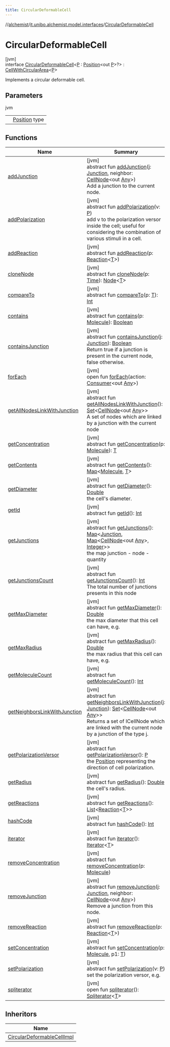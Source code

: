 ```yaml
---
title: CircularDeformableCell
---
```

//[alchemist](../../../index.html)/[it.unibo.alchemist.model.interfaces](../index.html)/[CircularDeformableCell](index.html)



# CircularDeformableCell



[jvm]\
interface [CircularDeformableCell](index.html)<[P](index.html) : [Position](../-position/index.html)<out [P](../../it.unibo.alchemist.model/-biochemistry-incarnation/index.html)>?> : [CellWithCircularArea](../-cell-with-circular-area/index.html)<[P](../../it.unibo.alchemist.model/-biochemistry-incarnation/index.html)> 

Implements a circular deformable cell.



## Parameters


jvm

| | |
|---|---|
| <P> | [Position](../-position/index.html) type |



## Functions


| Name | Summary |
|---|---|
| [addJunction](../-cell-node/add-junction.html) | [jvm]<br>abstract fun [addJunction](../-cell-node/add-junction.html)(j: [Junction](../../it.unibo.alchemist.model.implementations.molecules/-junction/index.html), neighbor: [CellNode](../-cell-node/index.html)<out [Any](https://kotlinlang.org/api/latest/jvm/stdlib/kotlin/-any/index.html)>)<br>Add a junction to the current node. |
| [addPolarization](../-cell-node/add-polarization.html) | [jvm]<br>abstract fun [addPolarization](../-cell-node/add-polarization.html)(v: [P](../../it.unibo.alchemist.model/-biochemistry-incarnation/index.html))<br>add v to the polarization versor inside the cell; useful for considering the combination of various stimuli in a cell. |
| [addReaction](../-node/add-reaction.html) | [jvm]<br>abstract fun [addReaction](../-node/add-reaction.html)(p: [Reaction](../-reaction/index.html)<[T](../-environment/index.html)>) |
| [cloneNode](../-node/clone-node.html) | [jvm]<br>abstract fun [cloneNode](../-node/clone-node.html)(p: [Time](../-time/index.html)): [Node](../-node/index.html)<[T](../-environment/index.html)> |
| [compareTo](../-g-p-s-point/index.html#-1554281679%2FFunctions%2F-134779887) | [jvm]<br>abstract fun [compareTo](../-g-p-s-point/index.html#-1554281679%2FFunctions%2F-134779887)(p: [T](../-environment/index.html)): [Int](https://kotlinlang.org/api/latest/jvm/stdlib/kotlin/-int/index.html) |
| [contains](../-node/contains.html) | [jvm]<br>abstract fun [contains](../-node/contains.html)(p: [Molecule](../-molecule/index.html)): [Boolean](https://kotlinlang.org/api/latest/jvm/stdlib/kotlin/-boolean/index.html) |
| [containsJunction](../-cell-node/contains-junction.html) | [jvm]<br>abstract fun [containsJunction](../-cell-node/contains-junction.html)(j: [Junction](../../it.unibo.alchemist.model.implementations.molecules/-junction/index.html)): [Boolean](https://kotlinlang.org/api/latest/jvm/stdlib/kotlin/-boolean/index.html)<br>Return true if a junction is present in the current node, false otherwise. |
| [forEach](../../it.unibo.alchemist.expressions.implementations/-list-tree-node/index.html#-655675525%2FFunctions%2F-134779887) | [jvm]<br>open fun [forEach](../../it.unibo.alchemist.expressions.implementations/-list-tree-node/index.html#-655675525%2FFunctions%2F-134779887)(action: [Consumer](https://docs.oracle.com/javase/8/docs/api/java/util/function/Consumer.html)<out [Any](https://kotlinlang.org/api/latest/jvm/stdlib/kotlin/-any/index.html)>) |
| [getAllNodesLinkWithJunction](../-cell-node/get-all-nodes-link-with-junction.html) | [jvm]<br>abstract fun [getAllNodesLinkWithJunction](../-cell-node/get-all-nodes-link-with-junction.html)(): [Set](https://docs.oracle.com/javase/8/docs/api/java/util/Set.html)<[CellNode](../-cell-node/index.html)<out [Any](https://kotlinlang.org/api/latest/jvm/stdlib/kotlin/-any/index.html)>><br>A set of nodes which are linked by a junction with the current node |
| [getConcentration](../-node/get-concentration.html) | [jvm]<br>abstract fun [getConcentration](../-node/get-concentration.html)(p: [Molecule](../-molecule/index.html)): [T](../-environment/index.html) |
| [getContents](../-node/get-contents.html) | [jvm]<br>abstract fun [getContents](../-node/get-contents.html)(): [Map](https://docs.oracle.com/javase/8/docs/api/java/util/Map.html)<[Molecule](../-molecule/index.html), [T](../-environment/index.html)> |
| [getDiameter](../-cell-with-circular-area/get-diameter.html) | [jvm]<br>abstract fun [getDiameter](../-cell-with-circular-area/get-diameter.html)(): [Double](https://kotlinlang.org/api/latest/jvm/stdlib/kotlin/-double/index.html)<br>the cell's diameter. |
| [getId](../-node/get-id.html) | [jvm]<br>abstract fun [getId](../-node/get-id.html)(): [Int](https://kotlinlang.org/api/latest/jvm/stdlib/kotlin/-int/index.html) |
| [getJunctions](../-cell-node/get-junctions.html) | [jvm]<br>abstract fun [getJunctions](../-cell-node/get-junctions.html)(): [Map](https://docs.oracle.com/javase/8/docs/api/java/util/Map.html)<[Junction](../../it.unibo.alchemist.model.implementations.molecules/-junction/index.html), [Map](https://docs.oracle.com/javase/8/docs/api/java/util/Map.html)<[CellNode](../-cell-node/index.html)<out [Any](https://kotlinlang.org/api/latest/jvm/stdlib/kotlin/-any/index.html)>, [Integer](https://docs.oracle.com/javase/8/docs/api/java/lang/Integer.html)>><br>the map junction - node - quantity |
| [getJunctionsCount](../-cell-node/get-junctions-count.html) | [jvm]<br>abstract fun [getJunctionsCount](../-cell-node/get-junctions-count.html)(): [Int](https://kotlinlang.org/api/latest/jvm/stdlib/kotlin/-int/index.html)<br>The total number of junctions presents in this node |
| [getMaxDiameter](get-max-diameter.html) | [jvm]<br>abstract fun [getMaxDiameter](get-max-diameter.html)(): [Double](https://kotlinlang.org/api/latest/jvm/stdlib/kotlin/-double/index.html)<br>the max diameter that this cell can have, e.g. |
| [getMaxRadius](get-max-radius.html) | [jvm]<br>abstract fun [getMaxRadius](get-max-radius.html)(): [Double](https://kotlinlang.org/api/latest/jvm/stdlib/kotlin/-double/index.html)<br>the max radius that this cell can have, e.g. |
| [getMoleculeCount](../-node/get-molecule-count.html) | [jvm]<br>abstract fun [getMoleculeCount](../-node/get-molecule-count.html)(): [Int](https://kotlinlang.org/api/latest/jvm/stdlib/kotlin/-int/index.html) |
| [getNeighborsLinkWithJunction](../-cell-node/get-neighbors-link-with-junction.html) | [jvm]<br>abstract fun [getNeighborsLinkWithJunction](../-cell-node/get-neighbors-link-with-junction.html)(j: [Junction](../../it.unibo.alchemist.model.implementations.molecules/-junction/index.html)): [Set](https://docs.oracle.com/javase/8/docs/api/java/util/Set.html)<[CellNode](../-cell-node/index.html)<out [Any](https://kotlinlang.org/api/latest/jvm/stdlib/kotlin/-any/index.html)>><br>Returns a set of ICellNode which are linked with the current node by a junction of the type j. |
| [getPolarizationVersor](../-cell-node/get-polarization-versor.html) | [jvm]<br>abstract fun [getPolarizationVersor](../-cell-node/get-polarization-versor.html)(): [P](../../it.unibo.alchemist.model/-biochemistry-incarnation/index.html)<br>the [Position](../-position/index.html) representing the direction of cell polarization. |
| [getRadius](../-cell-with-circular-area/get-radius.html) | [jvm]<br>abstract fun [getRadius](../-cell-with-circular-area/get-radius.html)(): [Double](https://kotlinlang.org/api/latest/jvm/stdlib/kotlin/-double/index.html)<br>the cell's radius. |
| [getReactions](../-node/get-reactions.html) | [jvm]<br>abstract fun [getReactions](../-node/get-reactions.html)(): [List](https://docs.oracle.com/javase/8/docs/api/java/util/List.html)<[Reaction](../-reaction/index.html)<[T](../-environment/index.html)>> |
| [hashCode](../-node/hash-code.html) | [jvm]<br>abstract fun [hashCode](../-node/hash-code.html)(): [Int](https://kotlinlang.org/api/latest/jvm/stdlib/kotlin/-int/index.html) |
| [iterator](../../it.unibo.alchemist.loader.variables/-arbitrary-variable/index.html#-1606146105%2FFunctions%2F-134779887) | [jvm]<br>abstract fun [iterator](../../it.unibo.alchemist.loader.variables/-arbitrary-variable/index.html#-1606146105%2FFunctions%2F-134779887)(): [Iterator](https://docs.oracle.com/javase/8/docs/api/java/util/Iterator.html)<[T](../-environment/index.html)> |
| [removeConcentration](../-node/remove-concentration.html) | [jvm]<br>abstract fun [removeConcentration](../-node/remove-concentration.html)(p: [Molecule](../-molecule/index.html)) |
| [removeJunction](../-cell-node/remove-junction.html) | [jvm]<br>abstract fun [removeJunction](../-cell-node/remove-junction.html)(j: [Junction](../../it.unibo.alchemist.model.implementations.molecules/-junction/index.html), neighbor: [CellNode](../-cell-node/index.html)<out [Any](https://kotlinlang.org/api/latest/jvm/stdlib/kotlin/-any/index.html)>)<br>Remove a junction from this node. |
| [removeReaction](../-node/remove-reaction.html) | [jvm]<br>abstract fun [removeReaction](../-node/remove-reaction.html)(p: [Reaction](../-reaction/index.html)<[T](../-environment/index.html)>) |
| [setConcentration](../-node/set-concentration.html) | [jvm]<br>abstract fun [setConcentration](../-node/set-concentration.html)(p: [Molecule](../-molecule/index.html), p1: [T](../-environment/index.html)) |
| [setPolarization](../-cell-node/set-polarization.html) | [jvm]<br>abstract fun [setPolarization](../-cell-node/set-polarization.html)(v: [P](../../it.unibo.alchemist.model/-biochemistry-incarnation/index.html))<br>set the polarization versor, e.g. |
| [spliterator](../../it.unibo.alchemist.expressions.implementations/-list-tree-node/index.html#-677603448%2FFunctions%2F-134779887) | [jvm]<br>open fun [spliterator](../../it.unibo.alchemist.expressions.implementations/-list-tree-node/index.html#-677603448%2FFunctions%2F-134779887)(): [Spliterator](https://docs.oracle.com/javase/8/docs/api/java/util/Spliterator.html)<[T](../-environment/index.html)> |


## Inheritors


| Name |
|---|
| [CircularDeformableCellImpl](../../it.unibo.alchemist.model.implementations.nodes/-circular-deformable-cell-impl/index.html) |

